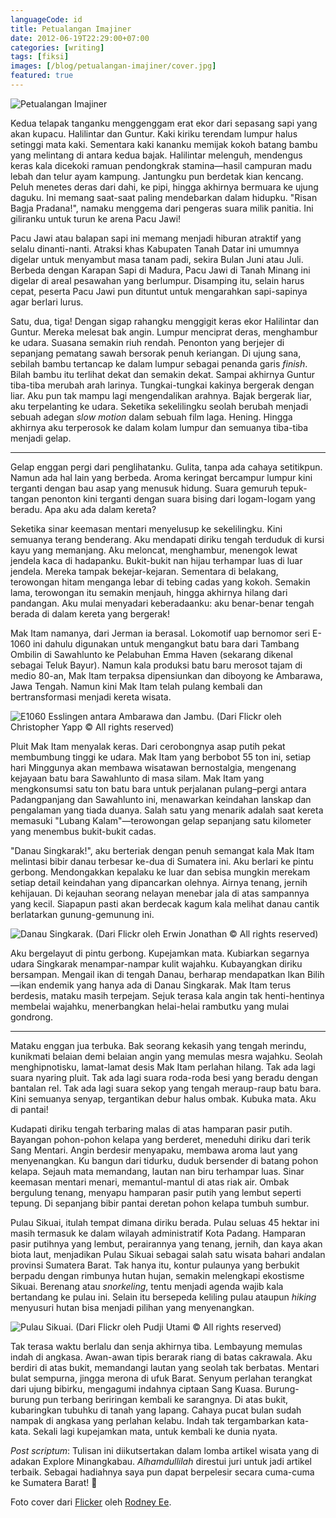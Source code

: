 ```yaml
---
languageCode: id
title: Petualangan Imajiner
date: 2012-06-19T22:29:00+07:00
categories: [writing]
tags: [fiksi]
images: [/blog/petualangan-imajiner/cover.jpg]
featured: true
---
```

![Petualangan Imajiner](cover.jpg)

Kedua telapak tanganku menggenggam erat ekor dari sepasang sapi yang akan kupacu. Halilintar dan Guntur. Kaki kiriku terendam lumpur halus setinggi mata kaki. Sementara kaki kananku memijak kokoh batang bambu yang melintang di antara kedua bajak. Halilintar melenguh, mendengus keras kala dicekoki ramuan pendongkrak stamina—hasil campuran madu lebah dan telur ayam kampung. Jantungku pun berdetak kian kencang. Peluh menetes deras dari dahi, ke pipi, hingga akhirnya bermuara ke ujung daguku. Ini memang saat-saat paling mendebarkan dalam hidupku. "Risan Bagja Pradana!", namaku menggema dari pengeras suara milik panitia. Ini giliranku untuk turun ke arena Pacu Jawi!

Pacu Jawi atau balapan sapi ini memang menjadi hiburan atraktif yang selalu dinanti-nanti. Atraksi khas Kabupaten Tanah Datar ini umumnya digelar untuk menyambut masa tanam padi, sekira Bulan Juni atau Juli. Berbeda dengan Karapan Sapi di Madura, Pacu Jawi di Tanah Minang ini digelar di areal pesawahan yang berlumpur. Disamping itu, selain harus cepat, peserta Pacu Jawi pun dituntut untuk mengarahkan sapi-sapinya agar berlari lurus.

Satu, dua, tiga! Dengan sigap rahangku menggigit keras ekor Halilintar dan Guntur. Mereka melesat bak angin. Lumpur menciprat deras, menghambur ke udara. Suasana semakin riuh rendah. Penonton yang berjejer di sepanjang pematang sawah bersorak penuh keriangan. Di ujung sana, sebilah bambu tertancap ke dalam lumpur sebagai penanda garis *finish*. Bilah bambu itu terlihat dekat dan semakin dekat. Sampai akhirnya Guntur tiba-tiba merubah arah larinya. Tungkai-tungkai kakinya bergerak dengan liar. Aku pun tak mampu lagi mengendalikan arahnya. Bajak bergerak liar, aku terpelanting ke udara. Seketika sekelilingku seolah berubah menjadi sebuah adegan *slow motion* dalam sebuah film laga. Hening. Hingga akhirnya aku terperosok ke dalam kolam lumpur dan semuanya tiba-tiba menjadi gelap.

<hr class="section-break">

Gelap enggan pergi dari penglihatanku. Gulita, tanpa ada cahaya setitikpun. Namun ada hal lain yang berbeda. Aroma keringat bercampur lumpur kini terganti dengan bau asap yang menusuk hidung. Suara gemuruh tepuk-tangan penonton kini terganti dengan suara bising dari logam-logam yang beradu. Apa aku ada dalam kereta?

Seketika sinar keemasan mentari menyelusup ke sekelilingku. Kini semuanya terang benderang. Aku mendapati diriku tengah terduduk di kursi kayu yang memanjang. Aku meloncat, menghambur, menengok lewat jendela kaca di hadapanku. Bukit-bukit nan hijau terhampar luas di luar jendela. Mereka tampak bekejar-kejaran. Sementara di belakang, terowongan hitam menganga lebar di tebing cadas yang kokoh. Semakin lama, terowongan itu semakin menjauh, hingga akhirnya hilang dari pandangan. Aku mulai menyadari keberadaanku: aku benar-benar tengah berada di dalam kereta yang bergerak!

Mak Itam namanya, dari Jerman ia berasal. Lokomotif uap bernomor seri E-1060 ini dahulu digunakan untuk mengangkut batu bara dari Tambang Ombilin di Sawahlunto ke Pelabuhan Emma Haven (sekarang dikenal sebagai Teluk Bayur). Namun kala produksi batu baru merosot tajam di medio 80-an, Mak Itam terpaksa dipensiunkan dan diboyong ke Ambarawa, Jawa Tengah. Namun kini Mak Itam telah pulang kembali dan bertransformasi menjadi kereta wisata.

![E1060 Esslingen antara Ambarawa dan Jambu. (Dari [Flickr](https://www.flickr.com/photos/128839707@N03/16984063371/in/photostream/) oleh [Christopher Yapp](https://www.flickr.com/photos/128839707@N03/) © All rights reserved)](01-e1060-esslingen-between-ambarawa-and-jambu-by-christophery.jpg)

Pluit Mak Itam menyalak keras. Dari cerobongnya asap putih pekat membumbung tinggi ke udara. Mak Itam yang berbobot 55 ton ini, setiap hari Minggunya akan membawa wisatawan bernostalgia, mengenang kejayaan batu bara Sawahlunto di masa silam. Mak Itam yang mengkonsumsi satu ton batu bara untuk perjalanan pulang–pergi antara Padangpanjang dan Sawahlunto ini, menawarkan keindahan lanskap dan pengalaman yang tiada duanya. Salah satu yang menarik adalah saat kereta memasuki "Lubang Kalam"—terowongan gelap sepanjang satu kilometer yang menembus bukit-bukit cadas.

"Danau Singkarak!", aku berteriak dengan penuh semangat kala Mak Itam melintasi bibir danau terbesar ke-dua di Sumatera ini. Aku berlari ke pintu gerbong. Mendongakkan kepalaku ke luar dan sebisa mungkin merekam setiap detail keindahan yang dipancarkan olehnya. Airnya tenang, jernih kehijauan. Di kejauhan seorang nelayan menebar jala di atas sampannya yang kecil. Siapapun pasti akan berdecak kagum kala melihat danau cantik berlatarkan gunung-gemunung ini.

![Danau Singkarak. (Dari [Flickr](https://www.flickr.com/photos/erwinjonathan/13934137663/in/photostream/) oleh [Erwin Jonathan](https://www.flickr.com/photos/erwinjonathan/) © All rights reserved)](02-danau-singkarak-by-erwinjonathan.jpg)

Aku bergelayut di pintu gerbong. Kupejamkan mata. Kubiarkan segarnya udara Singkarak menampar-nampar kulit wajahku. Kubayangkan diriku bersampan. Mengail ikan di tengah Danau, berharap mendapatkan Ikan Bilih—ikan endemik yang hanya ada di Danau Singkarak. Mak Itam terus berdesis, mataku masih terpejam. Sejuk terasa kala angin tak henti-hentinya membelai wajahku, menerbangkan helai-helai rambutku yang mulai gondrong.

<hr class="section-break">

Mataku enggan jua terbuka. Bak seorang kekasih yang tengah merindu, kunikmati belaian demi belaian angin yang memulas mesra wajahku. Seolah menghipnotisku, lamat-lamat desis Mak Itam perlahan hilang. Tak ada lagi suara nyaring pluit. Tak ada lagi suara roda-roda besi yang beradu dengan bantalan rel. Tak ada lagi suara sekop yang tengah meraup-raup batu bara. Kini semuanya senyap, tergantikan debur halus ombak. Kubuka mata. Aku di pantai!

Kudapati diriku tengah terbaring malas di atas hamparan pasir putih. Bayangan pohon-pohon kelapa yang berderet, meneduhi diriku dari terik Sang Mentari. Angin berdesir menyapaku, membawa aroma laut yang menyenangkan. Ku bangun dari tidurku, duduk bersender di batang pohon kelapa. Sejauh mata memandang, lautan nan biru terhampar luas. Sinar keemasan mentari menari, memantul-mantul di atas riak air. Ombak bergulung tenang, menyapu hamparan pasir putih yang lembut seperti tepung. Di sepanjang bibir pantai deretan pohon kelapa tumbuh sumbur.

Pulau Sikuai, itulah tempat dimana diriku berada. Pulau seluas 45 hektar ini masih termasuk ke dalam wilayah administratif Kota Padang. Hamparan pasir putihnya yang lembut, perairannya yang tenang, jernih, dan kaya akan biota laut, menjadikan Pulau Sikuai sebagai salah satu wisata bahari andalan provinsi Sumatera Barat. Tak hanya itu, kontur pulaunya yang berbukit berpadu dengan rimbunya hutan hujan, semakin melengkapi ekostisme Sikuai. Berenang atau *snorkeling*, tentu menjadi agenda wajib kala bertandang ke pulau ini. Selain itu bersepeda keliling pulau ataupun *hiking* menyusuri hutan bisa menjadi pilihan yang menyenangkan.

![Pulau Sikuai. (Dari [Flickr](https://www.flickr.com/photos/44783778@N02/5807582083/in/photostream/) oleh [Pudji Utami](https://www.flickr.com/photos/44783778@N02/) © All rights reserved)](03-sikuai-island-by-pudjiu.jpg)

Tak terasa waktu berlalu dan senja akhirnya tiba. Lembayung memulas indah di angkasa. Awan-awan tipis berarak riang di batas cakrawala. Aku berdiri di atas bukit, memandangi lautan yang seolah tak berbatas. Mentari bulat sempurna, jingga merona di ufuk Barat. Senyum perlahan terangkat dari ujung bibirku, mengagumi indahnya ciptaan Sang Kuasa. Burung-burung pun terbang beriringan kembali ke sarangnya. Di atas bukit, kubaringkan tubuhku di tanah yang lapang. Cahaya pucat bulan sudah nampak di angkasa yang perlahan kelabu. Indah tak tergambarkan kata-kata. Sekali lagi kupejamkan mata, untuk kembali ke dunia nyata.

*Post scriptum*: Tulisan ini diikutsertakan dalam lomba artikel wisata yang di adakan Explore Minangkabau. *Alhamdullilah* direstui juri untuk jadi artikel terbaik. Sebagai hadiahnya saya pun dapat berpelesir secara cuma-cuma ke Sumatera Barat! 🙂

Foto cover dari [Flicker](https://www.flickr.com/photos/11642572@N06/23689611915/in/album-72157662312317745/) oleh [Rodney Ee](https://www.flickr.com/photos/11642572@N06/).
